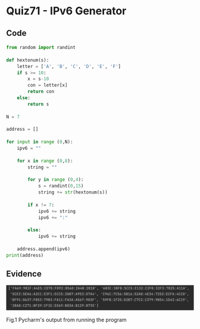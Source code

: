 # Quiz71 - IPv6 Generator

## Code
```.py
from random import randint

def hextonum(s):
    letter = ['A', 'B', 'C', 'D', 'E', 'F']
    if s >= 10:
        x = s-10
        con = letter[x]
        return con
    else:
        return s

N = 7

address = []

for input in range (0,N):
    ipv6 = ""

    for x in range (0,8):
        string = ""

        for y in range (0,4):
            s = randint(0,15)
            string += str(hextonum(s))

        if x != 7:
            ipv6 += string
            ipv6 += ":"

        else:
            ipv6 += string

    address.append(ipv6)
print(address)
```

## Evidence
![](https://github.com/MeisaChi/Year2/blob/main/photo/quiz71.png)

Fig.1 Pycharm's output from running the program
